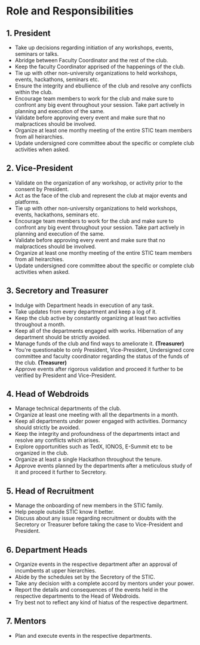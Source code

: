 # Role and Responsibilities

## 1. President

 - Take up decisions regarding initiation of any workshops, events, seminars or talks.
 - Abridge between Faculty Coordinator and the rest of the club.
 - Keep the faculty Coordinator apprised of the happenings of the club.
 - Tie up with other non-university organizations to held workshops, events, hackathons, seminars etc.
 - Ensure the integrity and ebullience of the club and resolve any conflicts within the club.
 - Encourage team members to work for the club and make sure to confront any big event throughout your session. Take part actively in planning and execution of the same.
 - Validate before approving every event and make sure that no malpractices should be involved.
 - Organize at least one monthy meeting of the entire STIC team members from all heirarchies.
 - Update undersigned core committee about the specific or complete club activities when asked.


## 2. Vice-President
 - Validate on the organization of any workshop, or activity prior to the consent by President.
 - Act as the face of the club and represent the club at major events and platforms.
 - Tie up with other non-university organizations to held workshops, events, hackathons, seminars etc.
 - Encourage team members to work for the club and make sure to confront any big event throughout your session. Take part actively in planning and execution of the same.
 - Validate before approving every event and make sure that no malpractices should be involved.
 - Organize at least one monthy meeting of the
 entire STIC team members from all heirarchies.
 - Update undersigned core committee about the specific or complete club activities when asked.


## 3. Secretory and Treasurer

- Indulge with Department heads in execution of any task.
- Take updates from every department and keep a log of it.
- Keep the club active by constantly organizing at least two activities throughout a month.
- Keep all of the departments engaged with works. Hibernation of any department should be strictly avoided.
- Manage funds of the club and find ways to ameliorate it. <b>(Treasurer)</b>
- You're questionable to only President, Vice-President, Undersigned core committee and faculty coordinator regarding the status of the funds of the club. <b>(Treasurer)</b>
- Approve events after rigorous validation and proceed it further to be verified by President and Vice-President.

## 4. Head of Webdroids

- Manage technical departments of the club.
- Organize at least one meeting with all the departments in a month.
- Keep all departments under power engaged with activities. Dormancy should strictly be avoided.
- Keep the integrity and profoundness of the departments intact and resolve any conflicts which arises.
- Explore opportunities such as TedX, IONOS, E-Summit etc to be organized in the club.
- Organize at least a single Hackathon throughout the tenure.
- Approve events planned by the departments after a meticulous study of it and proceed it further to Secretory.

## 5. Head of Recruitment

- Manage the onboarding of new members in the STIC family.
- Help people outside STIC know it better.
- Discuss about any issue regarding recruitment or doubts with the Secretory or Treasurer before taking the case to Vice-President and President.

## 6. Department Heads
- Organize events in the respective department after an approval of incumbents at upper hierarchies.
- Abide by the schedules set by the Secretory of the STIC.
- Take any decision with a complete accord by mentors under your power.
- Report the details and consequences of the events held in the respective departments to the Head of Webdroids.
- Try best not to reflect any kind of hiatus of the respective department.

## 7. Mentors
- Plan and execute events in the respective departments.